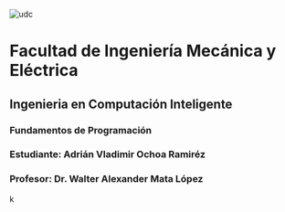 ![udc](https://user-images.githubusercontent.com/112590329/191227116-3a2a89ae-4723-413e-a1cd-a10fb831a618.png)

# Facultad de Ingeniería Mecánica y Eléctrica
## Ingenieria en Computación Inteligente
### Fundamentos de Programación
### Estudiante: Adrián Vladimir Ochoa Ramiréz
### Profesor: Dr. Walter Alexander Mata López
k
